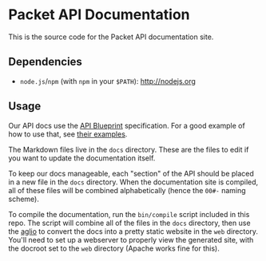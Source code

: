 Packet API Documentation
========================

This is the source code for the Packet API documentation site.

Dependencies
------------

* `node.js`/`npm` (with `npm` in your `$PATH`): http://nodejs.org

Usage
-----

Our API docs use the [API Blueprint][1] specification. For a good example of
how to use that, see [their examples][2].

The Markdown files live in the `docs` directory. These are the files to edit if
you want to update the documentation itself.

To keep our docs manageable, each "section" of the API should be placed in
a new file in the `docs` directory. When the documentation site is compiled,
all of these files will be combined alphabetically (hence the `00#-` naming
scheme).

To compile the documentation, run the `bin/compile` script included in this
repo. The script will combine all of the files in the `docs` directory, then
use the [aglio][3] to convert the docs into a pretty static website in the `web` directory.
You'll need to set up a webserver to properly view the generated site, with the
docroot set to the `web` directory (Apache works fine for this).

[1]: http://apiblueprint.org
[2]: https://github.com/apiaryio/api-blueprint/tree/master/examples
[3]: https://github.com/danielgtaylor/aglio
